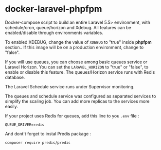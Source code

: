 # docker-laravel-phpfpm
Docker-compose script to build an entire Laravel 5.5> environment, with schedule/cron, queue/horizon and Xdebug. All features can be enabled/disable through environments variables.

To enabled XDEBUG, change the value of `XDEBUG` to "true" inside **phpfpm** section.. If this image will be on a production environment, change to "false".

If you will use queues, you can choose among basic queues service or Laravel Horizon. You can set the `LARAVEL_HORIZON` to "true" or "false", to enable or disable this feature. The queues/Horizon service runs with Redis database.

The Laravel Schedule service runs under Supervisor monitoring.

The queues and schedule service was configured as separated services to simplify the scaling job. You can add more replicas to the services more easily.

If your project uses Redis for queues,  add this line to you `.env` file :

`QUEUE_DRIVER=redis`

And dont't forget to instal Predis package :

`composer require predis/predis`

